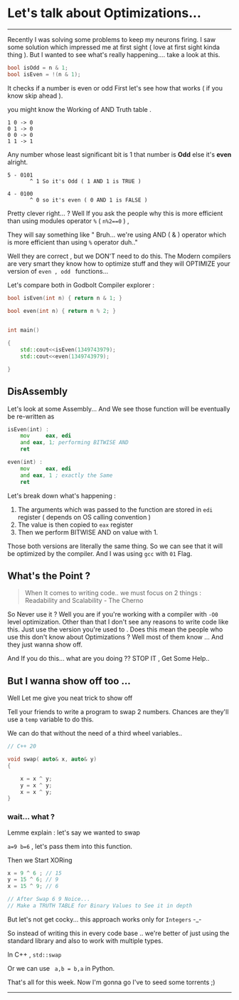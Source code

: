 
# Let's talk about Optimizations...

----


Recently I was solving some problems  to keep my neurons firing. I saw some solution which impressed me at first sight ( love at first sight kinda thing ). But I wanted to see what's really happening.... take a look at this.


```cpp
bool isOdd = n & 1;
bool isEven = !(n & 1);
```

It checks  if a number is even or odd
First let's see how that works ( if you know skip ahead ).

you might know the Working of AND Truth table .

```
1 0 -> 0
0 1 -> 0
0 0 -> 0
1 1 -> 1

```


Any number whose least significant bit is 1 that number is **Odd** else it's **even** alright. 

```
5 - 0101 
       ^ 1 So it's Odd ( 1 AND 1 is TRUE )

4 - 0100 
       ^ 0 so it's even ( 0 AND 1 is FALSE )
```

Pretty clever right... ? Well If you ask the people why this is more efficient than using modules operator `%`  ( `n%2==0` ) ,

They will say something like  " Bruh... we're using AND ( & ) operator which is more efficient than using `%` operator duh.."

Well they are correct , but  we DON'T need to do this. The Modern compilers are very smart they know how to optimize stuff and they will OPTIMIZE your version of `even , odd ` functions...

Let's compare both in Godbolt Compiler explorer :

```cpp
bool isEven(int n) { return n & 1; }

bool even(int n) { return n % 2; }

  
int main()

{
    std::cout<<isEven(1349743979);
    std::cout<<even(1349743979);

}
```

## DisAssembly

Let's look at some Assembly...
And  We see those function will be eventually be re-written as 

```asm
isEven(int) :
	mov     eax, edi
	and eax, 1; performing BITWISE AND
	ret

even(int) :
	mov     eax, edi
	and eax, 1 ; exactly the Same
	ret
```


Let's break down what's happening :
1. The arguments which was passed to the function are stored in `edi` register ( depends on OS calling convention )
2.  The value is then copied to `eax` register 
3. Then we perform BITWISE AND on value with 1. 

Those both versions  are literally the same thing.
So we can see that it will be optimized by the compiler.  And I was using `gcc` with `01` Flag.



## What's the Point ?

> When It comes to writing code.. we must focus on 2 things : Readability and Scalability  - The Cherno


So Never use it ? Well you are if you're working with a compiler with `-O0` level optimization. Other than that I don't see any reasons to write code like this. Just use the version you're used to . Does this mean the people who use this don't know about Optimizations ? Well most of them  know ... And they just  wanna show off.

And If you do this... what are you doing ?? STOP IT , Get Some Help.. 


## But I wanna show off too ...


Well Let me give you neat trick to show off  


Tell your friends to write a program to swap 2 numbers.  Chances are they'll use a `temp` variable to do this.

We can do that without the need of a third wheel variables..

```cpp
// C++ 20

void swap( auto& x, auto& y)
{

    x = x ^ y;
    y = x ^ y;
    x = x ^ y;
}
```

### wait... what  ?

Lemme explain : let's say we wanted to swap 

`a=9 b=6` , let's pass them into this function.

Then we Start XORing 
```cpp
x = 9 ^ 6 ; // 15 
y = 15 ^ 6; // 9
x = 15 ^ 9; // 6

// After Swap 6 9 Noice...
// Make a TRUTH TABLE for Binary Values to See it in depth
```

But let's not get cocky...  this approach works only for `Integers` -_- 

So instead of writing this in every code base .. we're better of just using  the standard library  and also to work with multiple types.

In C++ , `std::swap`

Or we can use  ` a,b = b,a` in Python.



That's all for this week. Now I'm gonna go I've to seed some torrents ;)


-----


